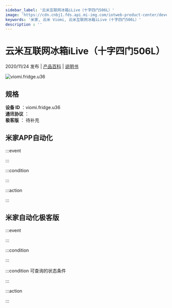 ```yaml
---
sidebar_label: '云米互联网冰箱iLive（十字四门506L）'
image: 'https://cdn.cnbj1.fds.api.mi-img.com/iotweb-product-center/developer_15977301119807L3PFswq.png?GalaxyAccessKeyId=AKVGLQWBOVIRQ3XLEW&Expires=9223372036854775807&Signature=vnUofnmXgTKh2heDdjtah9TW14k='
keywords: '米家, 云米 Viomi, 云米互联网冰箱iLive（十字四门506L）'
description : ''
---
```

# 云米互联网冰箱iLive（十字四门506L）

2020/11/24 发布 | [产品百科](https://home.mi.com/webapp/content/baike/product/index.html?model=viomi.fridge.u36/) | [说明书](https://home.mi.com/views/introduction.html?model=viomi.fridge.u36&region=cn)

![viomi.fridge.u36](https://cdn.cnbj1.fds.api.mi-img.com/iotweb-product-center/developer_15977301119807L3PFswq.png?GalaxyAccessKeyId=AKVGLQWBOVIRQ3XLEW&Expires=9223372036854775807&Signature=vnUofnmXgTKh2heDdjtah9TW14k=)

## 规格  
> 
**设备 ID** ：viomi.fridge.u36  
**通讯协议** ：  
**极客版**  ： 待补充 


## 米家APP自动化  

:::event  

:::

:::condition  

:::

:::action   

:::

## 米家自动化极客版  

:::event  

:::

:::condition  

:::

:::condition 可查询的状态条件  

:::

:::action  

:::

        
